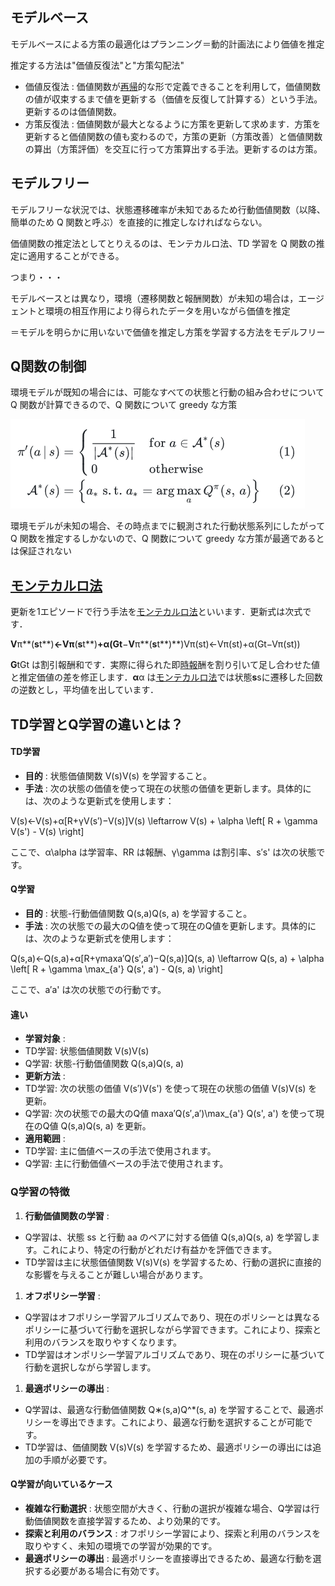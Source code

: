 ## モデルベース

モデルベースによる方策の最適化はプランニング＝動的計画法により価値を推定

推定する方法は"価値反復法"と"方策勾配法"

- 価値反復法 : 価値関数が[再帰](http://d.hatena.ne.jp/keyword/%BA%C6%B5%A2)的な形で定義できることを利用して，価値関数の値が収束するまで値を更新する（価値を反復して計算する）という手法。更新するのは価値関数。
- 方策反復法 : 価値関数が最大となるように方策を更新して求めます．方策を更新すると価値関数の値も変わるので，方策の更新（方策改善）と価値関数の算出（方策評価）を交互に行って方策算出する手法。更新するのは方策。

## モデルフリー

モデルフリーな状況では、状態遷移確率が未知であるため行動価値関数（以降、簡単のため Q 関数と呼ぶ）を直接的に推定しなければならない。

価値関数の推定法としてとりえるのは、モンテカルロ法、TD 学習を Q 関数の推定に適用することができる。

つまり・・・

モデルベースとは異なり，環境（遷移関数と報酬関数）が未知の場合は，エージェントと環境の相互作用により得られたデータを用いながら価値を推定

＝モデルを明らかに用いないで価値を推定し方策を学習する方法をモデルフリー

## Q関数の制御

環境モデルが既知の場合には、可能なすべての状態と行動の組み合わせについて Q 関数が計算できるので、Q 関数について greedy な方策

![1732573203149](image/3_q-learning/1732573203149.png)

環境モデルが未知の場合、その時点までに観測された行動状態系列にしたがって Q 関数を推定するしかないので、Q 関数について greedy な方策が最適であるとは保証されない

## [モンテカルロ法](http://d.hatena.ne.jp/keyword/%A5%E2%A5%F3%A5%C6%A5%AB%A5%EB%A5%ED%CB%A1)

更新を1エピソードで行う手法を[モンテカルロ法](http://d.hatena.ne.jp/keyword/%A5%E2%A5%F3%A5%C6%A5%AB%A5%EB%A5%ED%CB%A1)といいます．更新式は次式です．

**V**π**(**s**t**)**←**V**π**(**s**t**)**+**α**(**G**t**−**V**π**(**s**t**)**)Vπ(st)←Vπ(st)+α(Gt−Vπ(st))

**G**tGt は割引報酬和です．実際に得られた即[時報](http://d.hatena.ne.jp/keyword/%BB%FE%CA%F3)酬を割り引いて足し合わせた値と推定価値の差を修正します．**α**α は[モンテカルロ法](http://d.hatena.ne.jp/keyword/%A5%E2%A5%F3%A5%C6%A5%AB%A5%EB%A5%ED%CB%A1)では状態**s**sに遷移した回数の逆数とし，平均値を出しています．


## TD学習とQ学習の違いとは？


#### TD学習

* **目的** : 状態価値関数 V(s)V(s) を学習すること。
* **手法** : 次の状態の価値を使って現在の状態の価値を更新します。具体的には、次のような更新式を使用します：

V(s)←V(s)+α[R+γV(s′)−V(s)]V(s) \leftarrow V(s) + \alpha \left[ R + \gamma V(s') - V(s) \right]

ここで、α\alpha は学習率、RR は報酬、γ\gamma は割引率、s′s' は次の状態です。


#### Q学習

* **目的** : 状態-行動価値関数 Q(s,a)Q(s, a) を学習すること。
* **手法** : 次の状態での最大のQ値を使って現在のQ値を更新します。具体的には、次のような更新式を使用します：

Q(s,a)←Q(s,a)+α[R+γmax⁡a′Q(s′,a′)−Q(s,a)]Q(s, a) \leftarrow Q(s, a) + \alpha \left[ R + \gamma \max_{a'} Q(s', a') - Q(s, a) \right]

ここで、a′a' は次の状態での行動です。


#### 違い

* **学習対象** :
* TD学習: 状態価値関数 V(s)V(s)
* Q学習: 状態-行動価値関数 Q(s,a)Q(s, a)
* **更新方法** :
* TD学習: 次の状態の価値 V(s′)V(s') を使って現在の状態の価値 V(s)V(s) を更新。
* Q学習: 次の状態での最大のQ値 max⁡a′Q(s′,a′)\max_{a'} Q(s', a') を使って現在のQ値 Q(s,a)Q(s, a) を更新。
* **適用範囲** :
* TD学習: 主に価値ベースの手法で使用されます。
* Q学習: 主に行動価値ベースの手法で使用されます。


### Q学習の特徴

1. **行動価値関数の学習** :

* Q学習は、状態 ss と行動 aa のペアに対する価値 Q(s,a)Q(s, a) を学習します。これにより、特定の行動がどれだけ有益かを評価できます。
* TD学習は主に状態価値関数 V(s)V(s) を学習するため、行動の選択に直接的な影響を与えることが難しい場合があります。

1. **オフポリシー学習** :

* Q学習はオフポリシー学習アルゴリズムであり、現在のポリシーとは異なるポリシーに基づいて行動を選択しながら学習できます。これにより、探索と利用のバランスを取りやすくなります。
* TD学習はオンポリシー学習アルゴリズムであり、現在のポリシーに基づいて行動を選択しながら学習します。

1. **最適ポリシーの導出** :

* Q学習は、最適な行動価値関数 Q∗(s,a)Q^*(s, a) を学習することで、最適ポリシーを導出できます。これにより、最適な行動を選択することが可能です。
* TD学習は、価値関数 V(s)V(s) を学習するため、最適ポリシーの導出には追加の手順が必要です。

#### Q学習が向いているケース

* **複雑な行動選択** : 状態空間が大きく、行動の選択が複雑な場合、Q学習は行動価値関数を直接学習するため、より効果的です。
* **探索と利用のバランス** : オフポリシー学習により、探索と利用のバランスを取りやすく、未知の環境での学習が効果的です。
* **最適ポリシーの導出** : 最適ポリシーを直接導出できるため、最適な行動を選択する必要がある場合に有効です。
